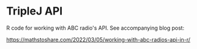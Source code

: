 # TripleJ API
R code for working with ABC radio's API. See accompanying blog post: 

https://mathstoshare.com/2022/03/05/working-with-abc-radios-api-in-r/
